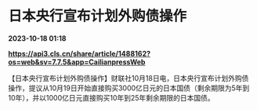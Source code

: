 # 日本央行宣布计划外购债操作

**2023-10-18 01:18**

**https://api3.cls.cn/share/article/1488162?os=web&sv=7.7.5&app=CailianpressWeb**

【日本央行宣布计划外购债操作】财联社10月18日电，日本央行宣布计划外购债操作，提议从10月19日开始直接购买3000亿日元的日本国债（剩余期限为5年到10年），并以1000亿日元直接购买10年到25年剩余期限的日本国债。